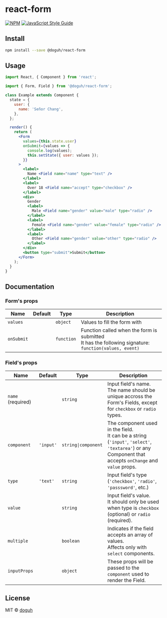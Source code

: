 # react-form

>

[![NPM](https://img.shields.io/npm/v/react-form.svg)](https://www.npmjs.com/package/@doguh/react-form) [![JavaScript Style Guide](https://img.shields.io/badge/code_style-standard-brightgreen.svg)](https://standardjs.com)

## Install

```bash
npm install --save @doguh/react-form
```

## Usage

```jsx
import React, { Component } from 'react';

import { Form, Field } from '@doguh/react-form';

class Example extends Component {
  state = {
    user: {
      name: 'Señor Chang',
    },
  };

  render() {
    return (
      <Form
        values={this.state.user}
        onSubmit={values => {
          console.log(values);
          this.setState({ user: values });
        }}
      >
        <label>
          Name <Field name="name" type="text" />
        </label>
        <label>
          Over 18 <Field name="accept" type="checkbox" />
        </label>
        <div>
          Gender
          <label>
            Male <Field name="gender" value="male" type="radio" />
          </label>
          <label>
            Female <Field name="gender" value="female" type="radio" />
          </label>
          <label>
            Other <Field name="gender" value="other" type="radio" />
          </label>
        </div>
        <button type="submit">Submit</button>
      </Form>
    );
  }
}
```

## Documentation

### Form's props

| Name       | Default | Type       | Description                                                                                                |
| ---------- | ------- | ---------- | ---------------------------------------------------------------------------------------------------------- |
| `values`   |         | `object`   | Values to fill the form with                                                                               |
| `onSubmit` |         | `function` | Function called when the form is submitted<br>It has the following signature:<br>`function(values, event)` |

### Field's props

| Name              | Default   | Type                | Description                                                                                                                                              |
| ----------------- | --------- | ------------------- | -------------------------------------------------------------------------------------------------------------------------------------------------------- |
| `name` (required) |           | `string`            | Input field's name.<br>The name should be unique accross the Form's Fields, except for `checkbox` or `radio` types.                                      |
| `component`       | `'input'` | `string\|component` | The component used in the field.<br>It can be a string (`'input'`, `'select'`, `'textarea'`) or any Component that accepts `onChange` and `value` props. |
| `type`            | `'text'`  | `string`            | Input field's type (`'checkbox'`, `'radio'`, `'passsword'`, etc.)                                                                                        |
| `value`           |           | `string`            | Input field's value.<br>It should only be used when type is `checkbox` (optional) or `radio` (required).                                                 |
| `multiple`        |           | `boolean`           | Indicates if the field accepts an array of values.<br>Affects only with `select` components.                                                             |
| `inputProps`      |           | `object`            | These props will be passed to the `component` used to render the Field.                                                                                  |

## License

MIT © [doguh](https://github.com/doguh)
